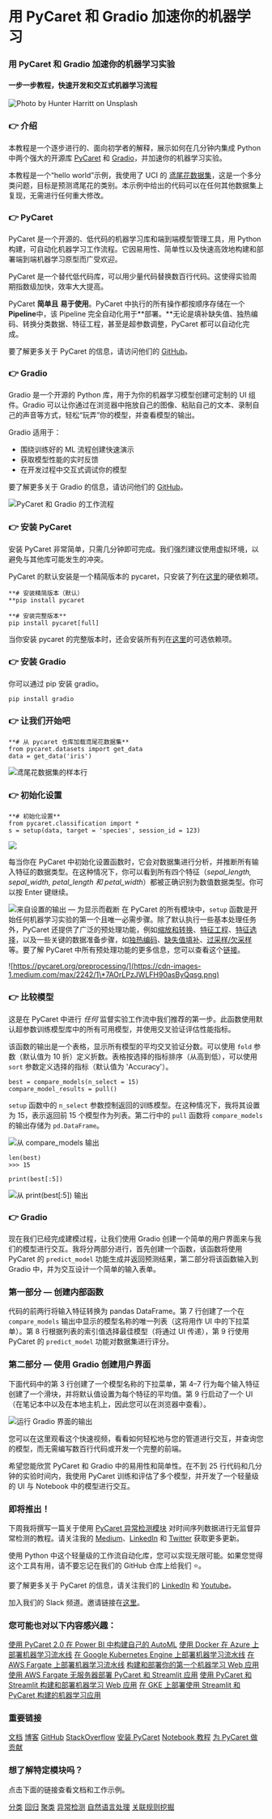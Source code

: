 # 用 PyCaret 和 Gradio 加速你的机器学习

### 用 PyCaret 和 Gradio 加速你的机器学习实验

#### 一步一步教程，快速开发和交互式机器学习流程

![Photo by Hunter Harritt on Unsplash](https://cdn-images-1.medium.com/max/10944/0\*izwo6BPsV7Ru4b6r)

### 👉 介绍

本教程是一个逐步进行的、面向初学者的解释，展示如何在几分钟内集成 Python 中两个强大的开源库 [PyCaret](https://www.pycaret.org) 和 [Gradio](https://www.gradio.app/)，并加速你的机器学习实验。

本教程是一个“hello world”示例，我使用了 UCI 的 [鸢尾花数据集](https://archive.ics.uci.edu/ml/datasets/iris)，这是一个多分类问题，目标是预测鸢尾花的类别。本示例中给出的代码可以在任何其他数据集上复现，无需进行任何重大修改。

### 👉 PyCaret

PyCaret 是一个开源的、低代码的机器学习库和端到端模型管理工具，用 Python 构建，可自动化机器学习工作流程。它因易用性、简单性以及快速高效地构建和部署端到端机器学习原型而广受欢迎。

PyCaret 是一个替代低代码库，可以用少量代码替换数百行代码。这使得实验周期指数级加快，效率大大提高。

PyCaret **简单且** **易于使用**。PyCaret 中执行的所有操作都按顺序存储在一个**Pipeline**中，该 Pipeline 完全自动化用于\*\*部署。\*\*无论是填补缺失值、独热编码、转换分类数据、特征工程，甚至是超参数调整，PyCaret 都可以自动化完成。

要了解更多关于 PyCaret 的信息，请访问他们的 [GitHub](https://www.github.com/pycaret/pycaret)。

### 👉 Gradio

Gradio 是一个开源的 Python 库，用于为你的机器学习模型创建可定制的 UI 组件。Gradio 可以让你通过在浏览器中拖放自己的图像、粘贴自己的文本、录制自己的声音等方式，轻松“玩弄”你的模型，并查看模型的输出。

Gradio 适用于：

* 围绕训练好的 ML 流程创建快速演示
* 获取模型性能的实时反馈
* 在开发过程中交互式调试你的模型

要了解更多关于 Gradio 的信息，请访问他们的 [GitHub](https://github.com/gradio-app/gradio)。

![PyCaret 和 Gradio 的工作流程](https://cdn-images-1.medium.com/max/2000/1\*CLPbvtAvxkI5MbnPFE59sQ.png)

### 👉 安装 PyCaret

安装 PyCaret 非常简单，只需几分钟即可完成。我们强烈建议使用虚拟环境，以避免与其他库可能发生的冲突。

PyCaret 的默认安装是一个精简版本的 pycaret，只安装了列在[这里](https://github.com/pycaret/pycaret/blob/master/requirements.txt)的硬依赖项。

```
**# 安装精简版本（默认）
**pip install pycaret

**# 安装完整版本**
pip install pycaret[full]
```

当你安装 pycaret 的完整版本时，还会安装所有列在[这里](https://github.com/pycaret/pycaret/blob/master/requirements-optional.txt)的可选依赖项。

### 👉 安装 Gradio

你可以通过 pip 安装 gradio。

```
pip install gradio
```

### 👉 让我们开始吧

```
**# 从 pycaret 仓库加载鸢尾花数据集**
from pycaret.datasets import get_data
data = get_data('iris')
```

![鸢尾花数据集的样本行](https://cdn-images-1.medium.com/max/2000/1\*qttXFQnZ3atRv\_qb9FtVTw.png)

### 👉 初始化设置

```
**# 初始化设置**
from pycaret.classification import *
s = setup(data, target = 'species', session_id = 123)
```

![](https://cdn-images-1.medium.com/max/2444/1\*m5Sgz4IGqGEKNjbar6hGfg.png)

每当你在 PyCaret 中初始化设置函数时，它会对数据集进行分析，并推断所有输入特征的数据类型。在这种情况下，你可以看到所有四个特征（_sepal\_length, sepal\_width, petal\_length 和 petal\_width_）都被正确识别为数值数据类型。你可以按 Enter 键继续。

![来自设置的输出 — 为显示而截断](https://cdn-images-1.medium.com/max/2000/1\*MNchQT8Y7E\_Lsg-66CVSFg.png)
在 PyCaret 的所有模块中，`setup` 函数是开始任何机器学习实验的第一个且唯一必需步骤。除了默认执行一些基本处理任务外，PyCaret 还提供了广泛的预处理功能，例如[缩放和转换](https://pycaret.org/normalization/)、[特征工程](https://pycaret.org/feature-interaction/)、[特征选择](https://pycaret.org/feature-importance/)，以及一些关键的数据准备步骤，如[独热编码](https://pycaret.org/one-hot-encoding/)、[缺失值填补](https://pycaret.org/missing-values/)、[过采样/欠采样](https://pycaret.org/fix-imbalance/)等。要了解 PyCaret 中所有预处理功能的更多信息，您可以查看这个[链接](https://pycaret.org/preprocessing/)。

![https://pycaret.org/preprocessing/](https://cdn-images-1.medium.com/max/2242/1\*7AOrLPzJWLFH90asByQqsg.png)

### 👉 比较模型

这是在 PyCaret 中进行 _任何_ 监督实验工作流中我们推荐的第一步。此函数使用默认超参数训练模型库中的所有可用模型，并使用交叉验证评估性能指标。

该函数的输出是一个表格，显示所有模型的平均交叉验证分数。可以使用 `fold` 参数（默认值为 10 折）定义折数。表格按选择的指标排序（从高到低），可以使用 `sort` 参数定义选择的指标（默认值为 'Accuracy'）。

```
best = compare_models(n_select = 15)
compare_model_results = pull()
```

`setup` 函数中的 `n_select` 参数控制返回的训练模型。在这种情况下，我将其设置为 15，表示返回前 15 个模型作为列表。第二行中的 `pull` 函数将 `compare_models` 的输出存储为 `pd.DataFrame`。

![从 compare_models 输出](https://cdn-images-1.medium.com/max/2060/1\*Qu62jca8TpZLkhZgUq1uFA.png)

```
len(best)
>>> 15

print(best[:5])
```

![从 print(best\[:5\]) 输出](https://cdn-images-1.medium.com/max/2000/1\*\_H72UEY5AQlYnQswyZ0xhQ.png)

### 👉 Gradio

现在我们已经完成建模过程，让我们使用 Gradio 创建一个简单的用户界面来与我们的模型进行交互。我将分两部分进行，首先创建一个函数，该函数将使用 PyCaret 的 `predict_model` 功能生成并返回预测结果，第二部分将该函数输入到 Gradio 中，并为交互设计一个简单的输入表单。

### **第一部分 — 创建内部函数**

代码的前两行将输入特征转换为 pandas DataFrame。第 7 行创建了一个在 `compare_models` 输出中显示的模型名称的唯一列表（这将用作 UI 中的下拉菜单）。第 8 行根据列表的索引值选择最佳模型（将通过 UI 传递），第 9 行使用 PyCaret 的 `predict_model` 功能对数据集进行评分。

### 第二部分 — 使用 Gradio 创建用户界面

下面代码中的第 3 行创建了一个模型名称的下拉菜单，第 4–7 行为每个输入特征创建了一个滑块，并将默认值设置为每个特征的平均值。第 9 行启动了一个 UI（在笔记本中以及在本地主机上，因此您可以在浏览器中查看）。

![运行 Gradio 界面的输出](https://cdn-images-1.medium.com/max/2910/1\*zVe2L4L8fqDL4zIN75rFwQ.png)

您可以在这里观看这个快速视频，看看如何轻松地与您的管道进行交互，并查询您的模型，而无需编写数百行代码或开发一个完整的前端。

希望您能欣赏 PyCaret 和 Gradio 中的易用性和简单性。在不到 25 行代码和几分钟的实验时间内，我使用 PyCaret 训练和评估了多个模型，并开发了一个轻量级的 UI 与 Notebook 中的模型进行交互。

### 即将推出！

下周我将撰写一篇关于使用 [PyCaret 异常检测模块](https://pycaret.readthedocs.io/en/latest/api/anomaly.html) 对时间序列数据进行无监督异常检测的教程。请关注我的 [Medium](https://medium.com/@moez-62905)、[LinkedIn](https://www.linkedin.com/in/profile-moez/) 和 [Twitter](https://twitter.com/moezpycaretorg1) 获取更多更新。

使用 Python 中这个轻量级的工作流自动化库，您可以实现无限可能。如果您觉得这个工具有用，请不要忘记在我们的 GitHub 仓库上给我们 ⭐️。

要了解更多关于 PyCaret 的信息，请关注我们的 [LinkedIn](https://www.linkedin.com/company/pycaret/) 和 [Youtube](https://www.youtube.com/channel/UCxA1YTYJ9BEeo50lxyI\_B3g)。

加入我们的 Slack 频道。邀请链接在[这里](https://join.slack.com/t/pycaret/shared\_invite/zt-p7aaexnl-EqdTfZ9U\~mF0CwNcltffHg)。

### 您可能也对以下内容感兴趣：
[使用 PyCaret 2.0 在 Power BI 中构建自己的 AutoML](https://towardsdatascience.com/build-your-own-automl-in-power-bi-using-pycaret-8291b64181d) [使用 Docker 在 Azure 上部署机器学习流水线](https://towardsdatascience.com/deploy-machine-learning-pipeline-on-cloud-using-docker-container-bec64458dc01) [在 Google Kubernetes Engine 上部署机器学习流水线](https://towardsdatascience.com/deploy-machine-learning-model-on-google-kubernetes-engine-94daac85108b) [在 AWS Fargate 上部署机器学习流水线](https://towardsdatascience.com/deploy-machine-learning-pipeline-on-aws-fargate-eb6e1c50507) [构建和部署你的第一个机器学习 Web 应用](https://towardsdatascience.com/build-and-deploy-your-first-machine-learning-web-app-e020db344a99) [使用 AWS Fargate 无服务器部署 PyCaret 和 Streamlit 应用](https://towardsdatascience.com/deploy-pycaret-and-streamlit-app-using-aws-fargate-serverless-infrastructure-8b7d7c0584c2) [使用 PyCaret 和 Streamlit 构建和部署机器学习 Web 应用](https://towardsdatascience.com/build-and-deploy-machine-learning-web-app-using-pycaret-and-streamlit-28883a569104) [在 GKE 上部署使用 Streamlit 和 PyCaret 构建的机器学习应用](https://towardsdatascience.com/deploy-machine-learning-app-built-using-streamlit-and-pycaret-on-google-kubernetes-engine-fd7e393d99cb)

### 重要链接

[文档](https://pycaret.readthedocs.io/en/latest/installation.html) [博客](https://medium.com/@moez\_62905) [GitHub](http://www.github.com/pycaret/pycaret) [StackOverflow](https://stackoverflow.com/questions/tagged/pycaret) [安装 PyCaret](https://pycaret.readthedocs.io/en/latest/installation.html) [Notebook 教程](https://pycaret.readthedocs.io/en/latest/tutorials.html) [为 PyCaret 做贡献](https://pycaret.readthedocs.io/en/latest/contribute.html)

### 想了解特定模块吗？

点击下面的链接查看文档和工作示例。

[分类](https://pycaret.readthedocs.io/en/latest/api/classification.html) [回归](https://pycaret.readthedocs.io/en/latest/api/regression.html) [聚类](https://pycaret.readthedocs.io/en/latest/api/clustering.html) [异常检测](https://pycaret.readthedocs.io/en/latest/api/anomaly.html) [自然语言处理](https://pycaret.readthedocs.io/en/latest/api/nlp.html) [关联规则挖掘](https://pycaret.readthedocs.io/en/latest/api/arules.html)